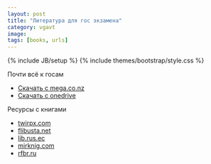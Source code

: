 ```yaml
---
layout: post
title: "Литература для гос экзамена"
category: vgavt
image: 
tags: [books, urls]
---
```

{% include JB/setup %}
{% include themes/bootstrap/style.css %}

Почти всё к госам

- [Скачать c mega.co.nz](https://mega.co.nz/#F!Y0JVVaxC!xfxUXz6lN8chMAC01onVMg)
- [Скачать c onedrive](https://onedrive.live.com/redir?resid=A43AA098F14CEFE9%2136347)

Ресурсы с книгами

- [twirpx.com](http://twirpx.com)
- [flibusta.net](http://flibusta.net)
- [lib.rus.ec](https://lib.rus.ec)
- [mirknig.com](http://mirknig.com)
- [rfbr.ru](http://www.rfbr.ru/rffi/ru/library)
